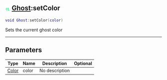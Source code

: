## ![client](.gitbook/assets/client.png) [Ghost](./readme/Ghost/README.md):setColor

```lua
void Ghost:setColor(color)
```

Sets the current ghost color

------
## Parameters

| Type   | Name | Description | Optional |
| ------ | ---- | ----------- | -------: |
| [Color](./readme/Color/README.md) | color | No description |  |

